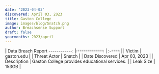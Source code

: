 ```yaml
---
date: '2023-04-03'
discovered: April 03, 2023
title: Gaston College
image: images/blog/Snatch.png
author: Breachsense Support
draft: false
yearmonths: 2023/april
---
```



| Data Breach Report
------------:     |:-------------:    | :-----:|
| Victim      | gaston.edu      | 
| Threat Actor      | Snatch      | 
| Date Discovered      | Apr 03, 2023      | 
| Description      | Gaston College provides educational services.      | 
| Leak Size      | 153GB      | 

